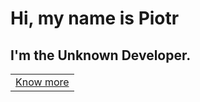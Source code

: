 <h1>Hi, my name is Piotr</h1>
<h2>I'm the Unknown Developer.</h2>
<a href="piotrkulisz.github.io">
  <table>
    <tr>
      <td>Know more</td>
    </tr>
  </table>
</a>
